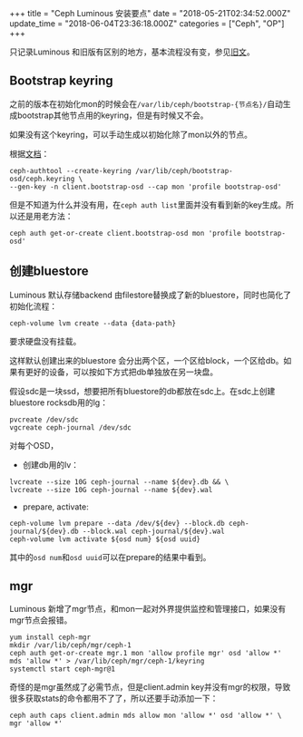 +++
title = "Ceph Luminous 安装要点"
date = "2018-05-21T02:34:52.000Z"
update_time = "2018-06-04T23:36:18.000Z"
categories = ["Ceph", "OP"]
+++

只记录Luminous 和旧版有区别的地方，基本流程没有变，参见[旧文](/2017/03/11/Ceph_manual_deploy_guide.html)。

## Bootstrap keyring
之前的版本在初始化mon的时候会在`/var/lib/ceph/bootstrap-{节点名}/`自动生成bootstrap其他节点用的keyring，但是有时候又不会。

如果没有这个keyring，可以手动生成以初始化除了mon以外的节点。

根据[文档](http://docs.ceph.com/docs/master/install/manual-deployment/)：

```
ceph-authtool --create-keyring /var/lib/ceph/bootstrap-osd/ceph.keyring \
--gen-key -n client.bootstrap-osd --cap mon 'profile bootstrap-osd'
```

但是不知道为什么并没有用，在`ceph auth list`里面并没有看到新的key生成。所以还是用老方法：

```
ceph auth get-or-create client.bootstrap-osd mon 'profile bootstrap-osd'
```

## 创建bluestore
Luminous 默认存储backend 由filestore替换成了新的bluestore，同时也简化了初始化流程：

```
ceph-volume lvm create --data {data-path}
```

要求硬盘没有挂载。

这样默认创建出来的bluestore 会分出两个区，一个区给block，一个区给db。如果有更好的设备，可以按如下方式把db单独放在另一块盘。

假设sdc是一块ssd，想要把所有bluestore的db都放在sdc上。在sdc上创建bluestore rocksdb用的lg：
```
pvcreate /dev/sdc
vgcreate ceph-journal /dev/sdc
```

对每个OSD，
- 创建db用的lv：
```
lvcreate --size 10G ceph-journal --name ${dev}.db && \
lvcreate --size 10G ceph-journal --name ${dev}.wal
```

- prepare, activate:
```
ceph-volume lvm prepare --data /dev/${dev} --block.db ceph-journal/${dev}.db --block.wal ceph-journal/${dev}.wal
ceph-volume lvm activate ${osd num} ${osd uuid}
```
其中的`osd num`和`osd uuid`可以在prepare的结果中看到。




## mgr
Luminous 新增了mgr节点，和mon一起对外界提供监控和管理接口，如果没有mgr节点会报错。
```
yum install ceph-mgr
mkdir /var/lib/ceph/mgr/ceph-1
ceph auth get-or-create mgr.1 mon 'allow profile mgr' osd 'allow *' mds 'allow *' > /var/lib/ceph/mgr/ceph-1/keyring
systemctl start ceph-mgr@1
```

奇怪的是mgr虽然成了必需节点，但是client.admin key并没有mgr的权限，导致很多获取stats的命令都用不了了，所以还要手动添加一下：

```
ceph auth caps client.admin mds allow mon 'allow *' osd 'allow *' \
mgr 'allow *'
```